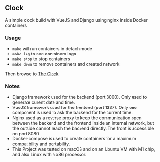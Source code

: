 ## Clock

A simple clock build with VueJS and Django using nginx inside Docker containers

### Usage

- `make` will run containers in detach mode
- `make log` to see containers logs
- `make stop` to stop containers
- `make down` to remove containers and created network

Then browse to [The Clock](http://localhost:8080)

### Notes

- Django framework used for the backend (port 8000). Only used to generate curent date and time.
- VueJS framework used for the frontend (port 1337). Only one component is used to ask the backend for the current time.
- Nginx used as a reverse proxy to keep the communication open between the backend and the frontend inside an internal network, but the outside cannot reach the backend directly. The front is accessible on port 8080.
- Docker-compose is used to create containers for a maximum compatibility and portability.
- This Project was tested on macOS and on an Ubuntu VM with M1 chip, and also Linux with a x86 processor.
